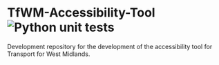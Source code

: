 # TfWM-Accessibility-Tool ![Python unit tests](https://github.com/cmconlan/TfWM-Accessibility-Tool/workflows/Python%20unit%20tests/badge.svg)
Development repository for the development of the accessibility tool for Transport for West Midlands.
